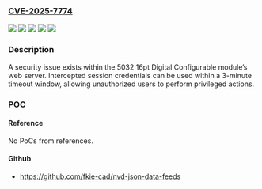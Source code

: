 ### [CVE-2025-7774](https://cve.mitre.org/cgi-bin/cvename.cgi?name=CVE-2025-7774)
![](https://img.shields.io/static/v1?label=Product&message=5032-CFGB16M12DR&color=blue)
![](https://img.shields.io/static/v1?label=Product&message=5032-CFGB16M12M12LDR&color=blue)
![](https://img.shields.io/static/v1?label=Product&message=5032-CFGB16M12P5DR&color=blue)
![](https://img.shields.io/static/v1?label=Version&message=1.011%20&color=brightgreen)
![](https://img.shields.io/static/v1?label=Vulnerability&message=CWE-306%3A%20Missing%20Authentication%20for%20Critical%20Function&color=brightgreen)

### Description

A security issue exists within the 5032 16pt Digital Configurable module’s web server. Intercepted session credentials can be used within a 3-minute timeout window, allowing unauthorized users to perform privileged actions.

### POC

#### Reference
No PoCs from references.

#### Github
- https://github.com/fkie-cad/nvd-json-data-feeds

